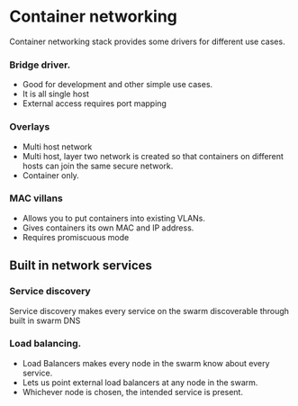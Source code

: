 # Container networking

Container networking stack provides some drivers for different use cases.

### Bridge driver.
- Good for development and other simple use cases.
- It is all single host
- External access requires port mapping

### Overlays
- Multi host network
- Multi host, layer two network is created so that containers on different hosts can join the same secure network.
- Container only.

### MAC villans
- Allows you to put containers into existing VLANs.
- Gives containers its own MAC and IP address.
- Requires promiscuous mode

## Built in network services

### Service discovery

Service discovery makes every service on the swarm discoverable through built in swarm DNS

### Load balancing.

- Load Balancers makes every node in the swarm know about every service.
- Lets us point external load balancers at any node in the swarm.
- Whichever node is chosen, the intended service is present.